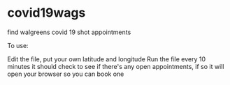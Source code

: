 # covid19wags
find walgreens covid 19 shot appointments


To use:

Edit the file, put your own latitude and longitude
Run the file
every 10 minutes it should check to see if there's any open appointments, if so it will open your browser so you can book one
